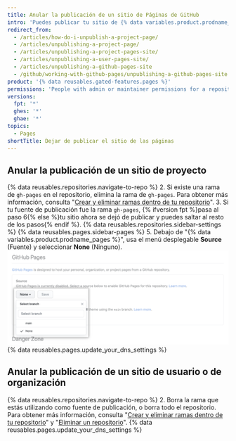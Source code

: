 ```yaml
---
title: Anular la publicación de un sitio de Páginas de GitHub
intro: 'Puedes publicar tu sitio de {% data variables.product.prodname_pages %} para que éste deje de estar disponible.'
redirect_from:
  - /articles/how-do-i-unpublish-a-project-page/
  - /articles/unpublishing-a-project-page/
  - /articles/unpublishing-a-project-pages-site/
  - /articles/unpublishing-a-user-pages-site/
  - /articles/unpublishing-a-github-pages-site
  - /github/working-with-github-pages/unpublishing-a-github-pages-site
product: '{% data reusables.gated-features.pages %}'
permissions: 'People with admin or maintainer permissions for a repository can unpublish a {% data variables.product.prodname_pages %} site.'
versions:
  fpt: '*'
  ghes: '*'
  ghae: '*'
topics:
  - Pages
shortTitle: Dejar de publicar el sitio de las páginas
---
```


## Anular la publicación de un sitio de proyecto

{% data reusables.repositories.navigate-to-repo %}
2. Si existe una rama de `gh-pages` en el repositorio, elimina la rama de `gh-pages`. Para obtener más información, consulta "[Crear y eliminar ramas dentro de tu repositorio](/articles/creating-and-deleting-branches-within-your-repository#deleting-a-branch)".
3. Si tu fuente de publicación fue la rama `gh-pages`, {% ifversion fpt %}pasa al paso 6{% else %}tu sitio ahora se dejó de publicar y puedes saltar al resto de los pasos{% endif %}.
{% data reusables.repositories.sidebar-settings %}
{% data reusables.pages.sidebar-pages %}
5. Debajo de "{% data variables.product.prodname_pages %}", usa el menú desplegable **Source** (Fuente) y seleccionar **None** (Ninguno). ![Menú desplegable para seleccionar una fuente de publicación](/assets/images/help/pages/publishing-source-drop-down.png)
{% data reusables.pages.update_your_dns_settings %}

## Anular la publicación de un sitio de usuario o de organización

{% data reusables.repositories.navigate-to-repo %}
2. Borra la rama que estás utilizando como fuente de publicación, o borra todo el repositorio. Para obtener más información, consulta "[Crear y eliminar ramas dentro de tu repositorio](/articles/creating-and-deleting-branches-within-your-repository#deleting-a-branch)" y "[Eliminar un repositorio](/articles/deleting-a-repository)".
{% data reusables.pages.update_your_dns_settings %}
